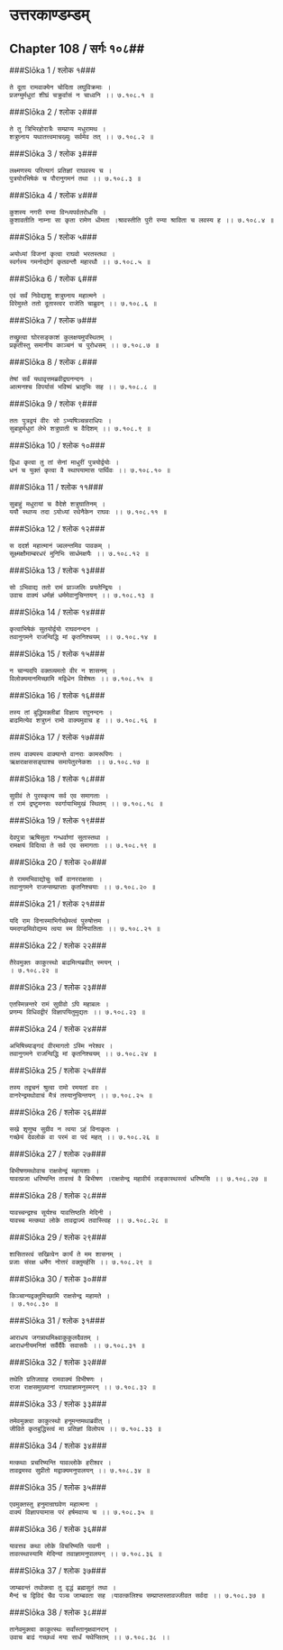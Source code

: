उत्तरकाण्डम्डम्
===============================


## Chapter 108  / सर्गः १०८##


###Slōka 1 / श्लोक १###


    ते दूता रामवाक्येन चोदिता लघुविक्रमाः ।
    प्रजग्मुर्मधुरां शीघ्रं चक्रुर्वासं न चाध्वनि ।। ७.१०८.१ ॥


###Slōka 2 / श्लोक २###


    ते तु त्रिभिरहोरात्रैः सम्प्राप्य मधुरामथ ।
    शत्रुघ्नाय यथातत्त्वमाचख्युः सर्वमेव तत् ।। ७.१०८.२ ॥


###Slōka 3 / श्लोक ३###


    लक्ष्मणस्य परित्यागं प्रतिज्ञां राघवस्य च ।
    पुत्रयोरभिषेकं च पौरानुगमनं तथा ।। ७.१०८.३ ॥


###Slōka 4 / श्लोक ४###


    कुशस्य नगरी रम्या विन्ध्यपर्वतरोधसि ।
    कुशावतीति नाम्ना सा कृता रामेण धीमता ।श्रावस्तीति पुरी रम्या श्राविता च लवस्य ह ।। ७.१०८.४ ॥


###Slōka 5 / श्लोक ५###


    अयोध्यां विजनां कृत्वा राघवो भरतस्तथा ।
    स्वर्गस्य गमनोद्योगं कृतवन्तौ महारथौ ।। ७.१०८.५ ॥


###Slōka 6 / श्लोक ६###


    एवं सर्वं निवेद्याशु शत्रुघ्नाय महात्मने ।
    विरेमुस्ते ततो दूतास्त्वर राजेति चाब्रुवन् ।। ७.१०८.६ ॥


###Slōka 7 / श्लोक ७###


    तच्छ्रुत्वा घोरसङ्काशं कुलक्षयमुपस्थितम् ।
    प्रकृतीस्तु समानीय काञ्चनं च पुरोधसम् ।। ७.१०८.७ ॥


###Slōka 8 / श्लोक ८###


    तेषां सर्वं यथावृत्तमब्रवीद्रघनन्दनः ।
    आत्मनश्च विपर्यासं भविष्यं भ्रातृभिः सह ।। ७.१०८.८ ॥


###Slōka 9 / श्लोक ९###


    ततः पुत्रद्वयं वीरः सो ऽभ्यषिञ्चन्नराधिपः ।
    सुबाहुर्मधुरां लेभे शत्रुघाती च वैदिशम् ।। ७.१०८.९ ॥


###Slōka 10 / श्लोक १०###


    द्विधा कृत्वा तु तां सेनां माधुरीं पुत्रयोर्द्वयोः ।
    धनं च युक्तं कृत्वा वै स्थापयामास पार्थिवः ।। ७.१०८.१० ॥


###Slōka 11 / श्लोक ११###


    सुबाहुं मधुरायां च वैदेशे शत्रुघातिनम् ।
    ययौ स्थाप्य तदा ऽयोध्यां रथेनैकेन राघवः ।। ७.१०८.११ ॥


###Slōka 12 / श्लोक १२###


    स ददर्श महात्मानं ज्वलन्तमिव पावकम् ।
    सूक्ष्मक्षौमाम्बरधरं मुनिभिः सार्धमक्षयैः ।। ७.१०८.१२ ॥


###Slōka 13 / श्लोक १३###


    सो ऽभिवाद्य ततो रामं प्राञ्जलिः प्रयतेन्द्रियः ।
    उवाच वाक्यं धर्मज्ञं धर्ममेवानुचिन्तयन् ।। ७.१०८.१३ ॥


###Slōka 14 / श्लोक १४###


    कृत्वाभिषेकं सुतयोर्द्वयो राघवनन्दन ।
    तवानुगमने राजन्विद्धि मां कृतनिश्चयम् ।। ७.१०८.१४ ॥


###Slōka 15 / श्लोक १५###


    न चान्यदपि वक्तव्यमतो वीर न शासनम् ।
    विलोक्यमानमिच्छामि मद्विधेन विशेषतः ।। ७.१०८.१५ ॥


###Slōka 16 / श्लोक १६###


    तस्य तां बुद्धिमक्लीबां विज्ञाय रघुनन्दनः ।
    बाढमित्येव शत्रुघ्नं रामो वाक्यमुवाच ह ।। ७.१०८.१६ ॥


###Slōka 17 / श्लोक १७###


    तस्य वाक्यस्य वाक्यान्ते वानराः कामरूपिणः ।
    ऋक्षराक्षससङ्घाश्च समापेतुरनेकशः ।। ७.१०८.१७ ॥


###Slōka 18 / श्लोक १८###


    सुग्रीवं ते पुरस्कृत्य सर्व एव समागताः ।
    तं रामं द्रष्टुमनसः स्वर्गायाभिमुखं स्थितम् ।। ७.१०८.१८ ॥


###Slōka 19 / श्लोक १९###


    देवपुत्रा ऋषिसुता गन्धर्वाणां सुतास्तथा ।
    रामक्षयं विदित्वा ते सर्व एव समागताः ।। ७.१०८.१९ ॥


###Slōka 20 / श्लोक २०###


    ते राममभिवाद्योचुः सर्वे वानरराक्षसाः ।
    तवानुगमने राजन्सम्प्राप्ताः कृतनिश्चयाः ।। ७.१०८.२० ॥


###Slōka 21 / श्लोक २१###


    यदि राम विनास्माभिर्गच्छेस्त्वं पुरुषोत्तम ।
    यमदण्डमिवोद्यम्य त्वया स्म विनिपातिताः ।। ७.१०८.२१ ॥


###Slōka 22 / श्लोक २२###


    तैरेवमुक्तः काकुत्स्थो बाढमित्यब्रवीत् स्मयन् ।
    । ७.१०८.२२ ॥


###Slōka 23 / श्लोक २३###


    एतस्मिन्नन्तरे रामं सुग्रीवो ऽपि महाबलः ।
    प्रणम्य विधिवद्वीरं विज्ञापयितुमुद्यतः ।। ७.१०८.२३ ॥


###Slōka 24 / श्लोक २४###


    अभिषिच्याङ्गदं वीरमागतो ऽस्मि नरेश्वर ।
    तवानुगमने राजन्विद्धि मां कृतनिश्चयम् ।। ७.१०८.२४ ॥


###Slōka 25 / श्लोक २५###


    तस्य तद्वचनं श्रुत्वा रामो रमयतां वरः ।
    वानरेन्द्रमथोवाचं मैत्रं तस्यानुचिन्तयन् ।। ७.१०८.२५ ॥


###Slōka 26 / श्लोक २६###


    सखे शृणुष्व सुग्रीव न त्वया ऽहं विनाकृतः ।
    गच्छेयं देवलोकं वा परमं वा पदं महत् ।। ७.१०८.२६ ॥


###Slōka 27 / श्लोक २७###


    बिभीषणमथोवाच राक्षसेन्द्रं महायशाः ।
    यावत्प्रजा धरिष्यन्ति तावत्त्वं वै बिभीषण ।राक्षसेन्द्र महावीर्य लङ्कास्थस्त्वं धरिष्यसि ।। ७.१०८.२७ ॥


###Slōka 28 / श्लोक २८###


    यावच्चन्द्रश्च सूर्यश्च यावत्तिष्ठति मेदिनी ।
    यावच्च मत्कथा लोके तावद्राज्यं तवास्त्विह ।। ७.१०८.२८ ॥


###Slōka 29 / श्लोक २९###


    शासितस्त्वं सखित्वेन कार्यं ते मम शासनम् ।
    प्रजाः संरक्ष धर्मेण नोत्तरं वक्तुमर्हसि ।। ७.१०८.२९ ॥


###Slōka 30 / श्लोक ३०###


    किञ्चान्यद्वक्तुमिच्छामि राक्षसेन्द्र महामते ।
    । ७.१०८.३० ॥


###Slōka 31 / श्लोक ३१###


    आराधय जगन्नाथमिक्ष्वाकुकुलदैवतम् ।
    आराधनीयमनिशं सर्वैर्दैवैः सवासवैः ।। ७.१०८.३१ ॥


###Slōka 32 / श्लोक ३२###


    तथेति प्रतिजग्राह रामवाक्यं विभीषणः ।
    राजा राक्षसमुख्यानां राघवाज्ञामनुस्मरन् ।। ७.१०८.३२ ॥


###Slōka 33 / श्लोक ३३###


    तमेवमुक्त्वा काकुत्स्थो हनूमन्तमथाब्रवीत् ।
    जीविते कृतबुद्धिस्त्वं मा प्रतिज्ञां विलोपय ।। ७.१०८.३३ ॥


###Slōka 34 / श्लोक ३४###


    मत्कथाः प्रचरिष्यन्ति यावल्लोके हरीश्वर ।
    तावद्रमस्व सुप्रीतो मद्वाक्यमनुपालयन् ।। ७.१०८.३४ ॥


###Slōka 35 / श्लोक ३५###


    एवमुक्तस्तु हनुमान्राघवेण महात्मना ।
    वाक्यं विज्ञापयामास परं हर्षमवाप्य च ।। ७.१०८.३५ ॥


###Slōka 36 / श्लोक ३६###


    यावत्तव कथा लोके विचरिष्यति पावनी ।
    तावत्स्थास्यामि मेदिन्यां तवाज्ञामनुपालयन् ।। ७.१०८.३६ ॥


###Slōka 37 / श्लोक ३७###


    जाम्बवन्तं तथोक्त्वा तु वृद्धं ब्रह्मसुतं तथा ।
    मैन्दं च द्विविदं चैव पञ्च जाम्बवता सह ।यावत्कलिश्च सम्प्राप्तस्तावज्जीवत सर्वदा ।। ७.१०८.३७ ॥


###Slōka 38 / श्लोक ३८###


    तानेवमुक्त्वा काकुत्स्थः सर्वांस्तानृक्षवानरान् ।
    उवाच बाढं गच्छध्वं मया सार्धं यथेप्सितम् ।। ७.१०८.३८ ।।


